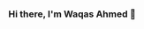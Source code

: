 ### Hi there, I'm Waqas Ahmed 👋

<!--
**YourGitHubUsername/YourGitHubUsername** is a ✨ special ✨ repository because its `README.md` (this file) appears on your GitHub profile.

Here are some ideas to get you started:

- 🔭 I’m currently working on AI, Data Science, and Machine Learning projects.
- 🌱 I’m currently learning new techniques and tools to enhance my skills in ML and DL.
- 👯 I’m looking to collaborate on projects that involve AI, data analysis, and ML/DL applications.
- 🤔 I’m looking for help with challenging ML/DL problems and implementing cutting-edge algorithms.
- 💬 Ask me about anything related to AI, Data Science, Machine Learning, and Deep Learning.
- 📫 How to reach me: [YourEmail@example.com](mailto:youremail@example.com)
- 😄 Pronouns: He/Him/His
- ⚡ Fun fact: I love to explore new AI applications in various domains and create AI-driven solutions.

### About Me

I'm an AI, Data Scientist, and Machine Learning Engineer with a passion for solving complex problems using data-driven approaches. My journey in the world of AI and ML began with a fascination for the potential of artificial intelligence to revolutionize industries and improve people's lives.

### My Expertise

- Machine Learning: I have hands-on experience in developing ML models for various tasks such as classification, regression, clustering, and natural language processing.
- Deep Learning: I am proficient in building neural networks and working with frameworks like TensorFlow and PyTorch to create sophisticated DL models.
- Data Analysis: I possess strong skills in data wrangling, exploration, and visualization, enabling me to gain valuable insights from raw data.
- AI Applications: I have worked on diverse AI applications, including computer vision, speech recognition, and recommendation systems.

### Current Projects

- Currently, I'm working on an AI-driven smart home automation system that utilizes computer vision and natural language processing to create a seamless experience for users.
- Additionally, I'm exploring reinforcement learning techniques to develop autonomous agents for playing complex strategy games.

### Get in Touch

If you have any questions, want to collaborate on an exciting project, or simply want to chat about AI and ML, feel free to reach out to me at [YourEmail@example.com](mailto:youremail@example.com). I'm always open to connecting with fellow enthusiasts and professionals in the field.

### Let's Innovate Together!

I believe that AI has the potential to reshape the future positively, and I'm eager to be part of that transformation. Let's join hands and innovate together to create intelligent systems that make the world a better place.

Looking forward to exploring new ideas and building groundbreaking solutions! 😄🚀

⚡ Fun fact: Apart from my love for AI, I'm also an avid hiker and enjoy exploring nature whenever I get the chance.
